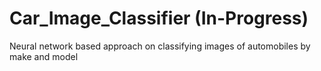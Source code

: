 # Car_Image_Classifier (In-Progress)
Neural network based approach on classifying images of automobiles by make and model
